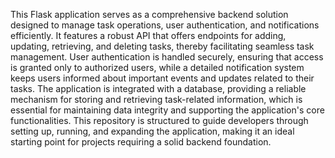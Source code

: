 This Flask application serves as a comprehensive backend solution designed to manage task operations, user authentication, and notifications efficiently. It features a robust API that offers endpoints for adding, updating, retrieving, and deleting tasks, thereby facilitating seamless task management. User authentication is handled securely, ensuring that access is granted only to authorized users, while a detailed notification system keeps users informed about important events and updates related to their tasks. The application is integrated with a database, providing a reliable mechanism for storing and retrieving task-related information, which is essential for maintaining data integrity and supporting the application's core functionalities. This repository is structured to guide developers through setting up, running, and expanding the application, making it an ideal starting point for projects requiring a solid backend foundation.